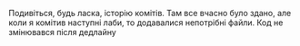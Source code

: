 Подивіться, будь ласка, історію комітів. Там все вчасно було здано, але коли я комітив наступні лаби, то додавалися непотрібні файли. Код не змінювався після дедлайну
